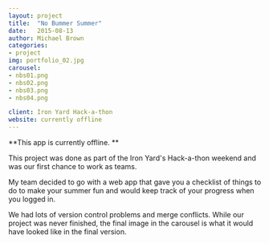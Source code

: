 ```yaml
---
layout: project
title:  "No Bummer Summer"
date:   2015-08-13
author: Michael Brown
categories:
- project
img: portfolio_02.jpg
carousel:
- nbs01.png
- nbs02.png
- nbs03.png
- nbs04.png

client: Iron Yard Hack-a-thon
website: currently offline
---
```

**This app is currently offline. **

This project was done as part of the Iron Yard's Hack-a-thon weekend and was our first chance to work as teams.

My team decided to go with a web app that gave you a checklist of things to do to make your summer fun and would keep track of your progress when you logged in.

We had lots of version control problems and merge conflicts. While our project was never finished, the final image in the carousel is what it would have looked like in the final version.  
